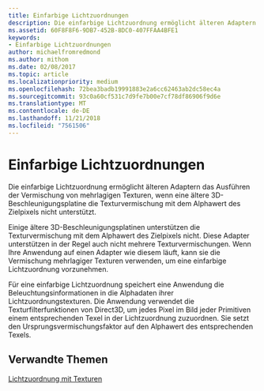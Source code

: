 ```yaml
---
title: Einfarbige Lichtzuordnungen
description: Die einfarbige Lichtzuordnung ermöglicht älteren Adaptern das Ausführen der Vermischung von mehrlagigen Texturen, wenn eine ältere 3D-Beschleunigungsplatine die Texturvermischung mit dem Alphawert des Zielpixels nicht unterstützt.
ms.assetid: 60F8F8F6-9DB7-452B-8DC0-407FFAA4BFE1
keywords:
- Einfarbige Lichtzuordnungen
author: michaelfromredmond
ms.author: mithom
ms.date: 02/08/2017
ms.topic: article
ms.localizationpriority: medium
ms.openlocfilehash: 72bea3badb19991883e2a6cc62463ab2dc58ec4a
ms.sourcegitcommit: 93c0a60cf531c7d9fe7b00e7cf78df86906f9d6e
ms.translationtype: MT
ms.contentlocale: de-DE
ms.lasthandoff: 11/21/2018
ms.locfileid: "7561506"
---
```

# <a name="monochrome-light-maps"></a>Einfarbige Lichtzuordnungen


Die einfarbige Lichtzuordnung ermöglicht älteren Adaptern das Ausführen der Vermischung von mehrlagigen Texturen, wenn eine ältere 3D-Beschleunigungsplatine die Texturvermischung mit dem Alphawert des Zielpixels nicht unterstützt.

Einige ältere 3D-Beschleunigungsplatinen unterstützen die Texturvermischung mit dem Alphawert des Zielpixels nicht. Diese Adapter unterstützen in der Regel auch nicht mehrere Texturvermischungen. Wenn Ihre Anwendung auf einen Adapter wie diesem läuft, kann sie die Vermischung mehrlagiger Texturen verwenden, um eine einfarbige Lichtzuordnung vorzunehmen.

Für eine einfarbige Lichtzuordnung speichert eine Anwendung die Beleuchtungsinformationen in die Alphadaten ihrer Lichtzuordnungstexturen. Die Anwendung verwendet die Texturfilterfunktionen von Direct3D, um jedes Pixel im Bild jeder Primitiven einem entsprechenden Texel in der Lichtzuordnung zuzuordnen. Sie setzt den Ursprungsvermischungsfaktor auf den Alphawert des entsprechenden Texels.

## <a name="span-idrelated-topicsspanrelated-topics"></a><span id="related-topics"></span>Verwandte Themen


[Lichtzuordnung mit Texturen](light-mapping-with-textures.md)

 

 




